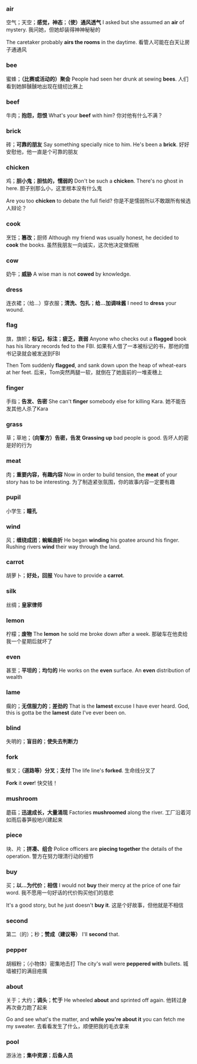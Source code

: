 ### air

空气；天空；**感觉，神态**；**（使）通风透气**
I asked but she assumed an **air** of mystery.
我问她，但她却装得神神秘秘的

The caretaker probably **airs the rooms** in the daytime.
看管人可能在白天让房子通通风





### bee

蜜蜂；**（比赛或活动的）聚会**
People had seen her drunk at sewing **bees**.
人们看到她醉醺醺地出现在缝纫比赛上



### beef

牛肉；**抱怨，怨恨**
What's your **beef** with him?
你对他有什么不满？





### brick

砖；**可靠的朋友**
Say something specially nice to him. He's been a **brick**.
好好安慰他，他一直是个可靠的朋友



### chicken

鸡；**胆小鬼**；**胆怯的，懦弱的**
Don't be such a **chicken**. There's no ghost in here.
胆子别那么小，这里根本没有什么鬼

Are you too **chicken** to debate the full field?
你是不是懦弱所以不敢跟所有候选人辩论？



### cook

烹饪；**篡改**；厨师
Although my friend was usually honest, he decided to **cook** the books.
虽然我朋友一向诚实，这次他决定做假帐



### cow

奶牛；**威胁**
A wise man is not **cowed** by knowledge.







### dress

连衣裙；（给...）穿衣服；**清洗、包扎**；**给...加调味酱**
I need to **dress** your wound.





### flag

旗，旗帜；**标记，标注**；**疲乏，衰弱**
Anyone who checks out a **flagged** book has his library records fed to the FBI.
如果有人借了一本被标记的书，那他的借书记录就会被发送到FBI

Then Tom suddenly **flagged**, and sank down upon the heap of wheat-ears at her feet.
后来，Tom突然两腿一软，就倒在了她面前的一堆麦穗上







### finger

手指；**告发、告密**
She can't **finger** somebody else for killing Kara.
她不能告发其他人杀了Kara





### grass

草；草地；**（向警方）告密，告发**
**Grassing up** bad people is good.
告坏人的密是好的行为







### meat

肉；**重要内容，有趣内容**
Now in order to build tension, the **meat** of your story has to be interesting.
为了制造紧张氛围，你的故事内容一定要有趣







### pupil

小学生；**瞳孔**











### wind

风；**缠绕成团**；**蜿蜒曲折**
He began **winding** his goatee around his finger.
Rushing rivers **wind** their way through the land.



### carrot

胡萝卜；**好处，回报**
You have to provide a **carrot**.



### silk

丝绸；**皇家律师**



### lemon

柠檬；**废物**
The **lemon** he sold me broke down after a week.
那破车在他卖给我一个星期后就坏了





### even

甚至；**平坦的**；**均匀的**
He works on the **even** surface.
An **even** distribution of wealth

 

### lame

瘸的；**无信服力的**；**差劲的**
That is the **lamest** excuse I have ever heard.
God, this is gotta be the **lamest** date I've ever been on.



### blind

失明的；**盲目的**；**使失去判断力**



### fork

餐叉；**（道路等）分叉**；**支付**
The life line's **forked**.
生命线分叉了

**Fork** it **over**!
快交钱！





### mushroom

蘑菇；**迅速成长，大量涌现**
Factories **mushroomed** along the river.
工厂沿着河如雨后春笋般地兴建起来



### piece

块、片；**拼凑、组合**
Police officers are **piecing together** the details of the operation.
警方在努力理清行动的细节





### buy

买；**以...为代价**；**相信**
I would not **buy** their mercy at the price of one fair word.
我不愿用一句好话的代价购买他们的慈悲

It's a good story, but he just doesn't **buy it**.
这是个好故事，但他就是不相信





### second

第二（的）；秒；**赞成（建议等）**
I'll **second** that.



### pepper

胡椒粉；（小物体）密集地击打
The city's wall were **peppered with** bullets. 
城墙被打的满目疮痍



### about

关于；大约；**调头**；**忙于**
He wheeled **about** and sprinted off again.
他转过身再次奋力跑了起来

Go and see what's the matter, and **while you're about it** you can fetch me my sweater.
去看看发生了什么，顺便把我的毛衣拿来



### pool

游泳池；**集中资源**；**后备人员**































